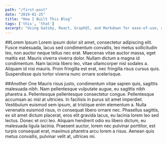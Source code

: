 ```yaml
---
path: "/first-post"
date: "2019-01-25"
title: "How I Built This Blog"
tags: ['this', 'that']
excerpt: "Using Gatsby, React, GraphQl, and Markdown for ease-of-use, and lightning-fast file serving."
---
```


##Lorem Ipsum
Lorem ipsum dolor sit amet, consectetur adipiscing elit. Fusce malesuada, lacus sed condimentum convallis, leo metus sollicitudin leo, non auctor neque tellus nec erat. Maecenas vitae auctor massa, eget mattis est. Mauris viverra viverra dolor. Nullam dictum a magna id condimentum. Nam lacinia libero leo, vitae ullamcorper nisl sodales a. Aliquam id nisi mauris. Proin fringilla est erat, nec fringilla risus cursus quis. Suspendisse quis tortor viverra nunc ornare scelerisque.

##Another One
Mauris risus justo, condimentum vitae sapien quis, sagittis malesuada nibh. Nam pellentesque vulputate augue, eu sagittis nibh pharetra a. Pellentesque pellentesque consectetur congue. Pellentesque accumsan ac nisl at ultricies. In facilisis in purus sit amet imperdiet. Vestibulum euismod sem ipsum, at tristique enim elementum a. Nulla venenatis euismod risus, in consequat libero ornare nec. Phasellus sagittis, ex sit amet dictum placerat, eros elit gravida lacus, eu lacinia lorem leo sed lectus. Donec et orci leo. Aliquam hendrerit odio eu libero dictum, eu malesuada ligula lacinia. Praesent auctor, lorem nec pulvinar porttitor, est turpis consequat erat, maximus pharetra arcu lorem a risus. Aenean quis metus convallis, pulvinar velit at, ultrices mi.